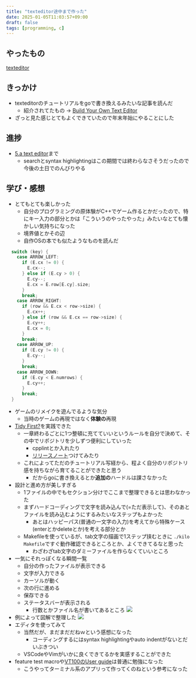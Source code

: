 ```yaml
---
title: "texteditor途中まで作った"
date: 2025-01-05T11:03:57+09:00
draft: false
tags: [programming, c]
---
```


## やったもの
[texteditor](https://github.com/velengel/texteditor)

## きっかけ
* texteditorのチュートリアルをgoで書き換えるみたいな記事を読んだ
  * 紹介されてたもの → [Build Your Own Text Editor](https://viewsourcecode.org/snaptoken/kilo/index.html)
* ざっと見た感じとてもよくできていたので年末年始にやることにした

## 進捗
* [5.a text editor](https://viewsourcecode.org/snaptoken/kilo/05.aTextEditor.html)まで
  * searchとsyntax highlightingはこの期間では終わらなさそうだったので今後の土日でのんびりやる

## 学び・感想
* とてもとても楽しかった
  * 自分のプログラミングの原体験がC++でゲーム作るとかだったので、特にキー入力の部分とかは「こういうのやったやった」みたいなとても懐かしい気持ちになった
  * 境界値とかその辺
  * 自作OSの本でも似たようなものを読んだ
```c
  switch (key) {
    case ARROW_LEFT:
      if (E.cx != 0) {
        E.cx--;
      } else if (E.cy > 0) {
        E.cy--;
        E.cx = E.row[E.cy].size;
      }
      break;
    case ARROW_RIGHT:
      if (row && E.cx < row->size) {
        E.cx++;
      } else if (row && E.cx == row->size) {
        E.cy++;
        E.cx = 0;
      }
      break;
    case ARROW_UP:
      if (E.cy != 0) {
        E.cy--;
      }
      break;
    case ARROW_DOWN:
      if (E.cy < E.numrows) {
        E.cy++;
      }
      break;
  }
```
* ゲームのリメイクを遊んでるような気分
  * 当時のゲームの再現ではなく**体験の**再現
* [Tidy First?](https://www.oreilly.co.jp/books/9784814400911/)を実践できた
  * 一章終わるごとに1つ整頓に充てていいというルールを自分で決めて、その中でリポジトリを少しずつ便利にしていった
    * cpplintとか入れたり
    * [リリースノート](https://github.com/velengel/texteditor/releases/tag/2025.01.04-3)つけてみたり
  * これによってただのチュートリアル写経から、程よく自分のリポジトリ感を持ちながら育てることができたと思う
    * だからgoに書き換えるとか**追加の**ハードルは課さなかった
* 設計と進め方が美しすぎる
  * 1ファイルの中でもセクション分けでここまで整理できるとは思わなかった
  * まずハードコーディングで文字を読み込んで(=ただ表示して)、そのあとファイルを読み込むようにするみたいなステップもよかった
    * あとはハッピーパス(普通の一文字の入力)を考えてから特殊ケース(enterとかdeleteとか)を考える部分とか
  * Makefileを使っているが、tab文字の描画で1ステップ挟むときに `./kilo Makefile`ですぐ動作確認できるところとか、よくできてるなと思った
    * わざわざtab文字のダミーファイルを作らなくていいところ
* 一気にそれっぽくなる瞬間一覧
  * 自分の作ったファイルが表示できる
  * 文字が入力できる
  * カーソルが動く
  * 次の行に進める
  * 保存できる
  * ステータスバーが表示される
    * 行数とかファイル名が書いてあるところ
![](images/kilo.png)
* 例によって図解で整理した
![](images/image.png)
* エディタを使ってみて
  * 当然だが、まだまだだねｗという感想になった
    * コーディングするにはsyntax highlightingやauto indentがないとだいぶきつい
  * VSCodeやVimがいかに良くできてるかを実感することができた
* feature test macroや[VT100のUser guide](https://vt100.net/docs/vt100-ug/chapter3.html)は普通に勉強になった
  * こうやってターミナル系のアプリって作ってくのねという参考になった


